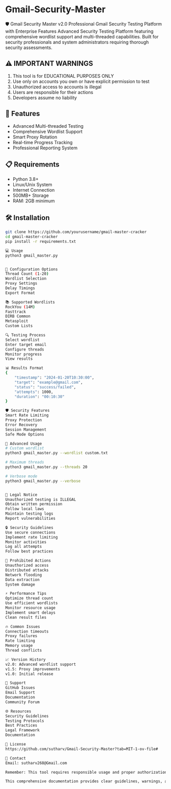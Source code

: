 # Gmail-Security-Master
🛡️ Gmail Security Master v2.0  Professional Gmail Security Testing Platform with Enterprise Features  Advanced Security Testing Platform featuring comprehensive wordlist support and multi-threaded capabilities. Built for security professionals and system administrators requiring thorough security assessments.

## ⚠️ IMPORTANT WARNINGS
1. This tool is for EDUCATIONAL PURPOSES ONLY
2. Use only on accounts you own or have explicit permission to test
3. Unauthorized access to accounts is illegal
4. Users are responsible for their actions
5. Developers assume no liability

## 🚀 Features
- Advanced Multi-threaded Testing
- Comprehensive Wordlist Support
- Smart Proxy Rotation
- Real-time Progress Tracking
- Professional Reporting System

## 📋 Requirements
- Python 3.8+
- Linux/Unix System
- Internet Connection
- 500MB+ Storage
- RAM: 2GB minimum

## 🛠️ Installation
```bash
git clone https://github.com/yourusername/gmail-master-cracker
cd gmail-master-cracker
pip install -r requirements.txt

💻 Usage
python3 gmail_master.py


🔧 Configuration Options
Thread Count (1-20)
Wordlist Selection
Proxy Settings
Delay Timings
Export Format

📚 Supported Wordlists
RockYou (14M)
Fasttrack
DIRB Common
Metasploit
Custom Lists

🔍 Testing Process
Select wordlist
Enter target email
Configure threads
Monitor progress
View results

📊 Results Format
{
    "timestamp": "2024-01-20T10:30:00",
    "target": "example@gmail.com",
    "status": "success/failed",
    "attempts": 1000,
    "duration": "00:10:30"
}

🛡️ Security Features
Smart Rate Limiting
Proxy Protection
Error Recovery
Session Management
Safe Mode Options

🌟 Advanced Usage
# Custom wordlist
python3 gmail_master.py --wordlist custom.txt

# Maximum threads
python3 gmail_master.py --threads 20

# Verbose mode
python3 gmail_master.py --verbose


📝 Legal Notice
Unauthorized testing is ILLEGAL
Obtain written permission
Follow local laws
Maintain testing logs
Report vulnerabilities

🔒 Security Guidelines
Use secure connections
Implement rate limiting
Monitor activities
Log all attempts
Follow best practices

🚫 Prohibited Actions
Unauthorized access
Distributed attacks
Network flooding
Data extraction
System damage

⚡ Performance Tips
Optimize thread count
Use efficient wordlists
Monitor resource usage
Implement smart delays
Clean result files

🔥 Common Issues
Connection timeouts
Proxy failures
Rate limiting
Memory usage
Thread conflicts

📈 Version History
v2.0: Advanced wordlist support
v1.5: Proxy improvements
v1.0: Initial release

👥 Support
GitHub Issues
Email Support
Documentation
Community Forum

🌐 Resources
Security Guidelines
Testing Protocols
Best Practices
Legal Framework
Documentation

📜 License
https://github.com/sutharv/Gmail-Security-Master?tab=MIT-1-ov-file#

📧 Contact
Email: sutharv268@Gmail.com

Remember: This tool requires responsible usage and proper authorization. Users must comply with all applicable laws and regulations.

This comprehensive documentation provides clear guidelines, warnings, and usage instructions while maintaining professional standards and legal compliance.
